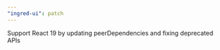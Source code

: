 ```yaml
---
"ingred-ui": patch
---
```


Support React 19 by updating peerDependencies and fixing deprecated APIs
